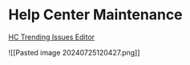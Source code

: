 # Help Center Maintenance

[HC Trending Issues Editor](https://help.positivegrid.com/theming/editor/40b52b47-bfc1-4cb2-81f1-288f451a8912/templates/home_page.hbs)

![[Pasted image 20240725120427.png]]

